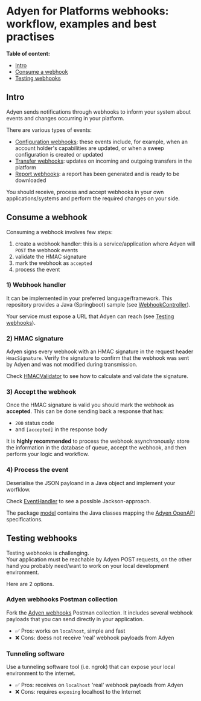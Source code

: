 # Adyen for Platforms webhooks: workflow, examples and best practises

**Table of content:**
- [Intro](#intro)
- [Consume a webhook](#consume-a-webhook)
- [Testing webhooks](#testing-webhooks)

## Intro

Adyen sends notifications through webhooks to inform your system about events and changes occurring in your platform.

There are various types of events:
* [Configuration webhooks](https://docs.adyen.com/api-explorer/balanceplatform-webhooks/1/overview): these events include, 
for example, when an account holder's capabilities are updated, or when a sweep configuration is created or updated
* [Transfer webhooks](https://docs.adyen.com/api-explorer/transfer-webhooks/3/overview): updates on incoming and outgoing transfers in the platform
* [Report webhooks](https://docs.adyen.com/api-explorer/report-webhooks/1/overview): a report has been generated and is ready to be downloaded

You should receive, process and accept webhooks in your own applications/systems and perform the required changes on
your side.

## Consume a webhook

Consuming a webhook involves few steps:
1. create a webhook handler: this is a service/application where Adyen will `POST` the webhook events
2. validate the HMAC signature
3. mark the webhook as `accepted`
4. process the event

### 1) Webhook handler

It can be implemented in your preferred language/framework. This repository provides a Java (Springboot) sample 
(see [WebhookController](src/main/java/com/adyen/examples/controller/WebhookController.java)).

Your service must expose a URL that Adyen can reach (see [Testing webhooks](#testing-webhooks)).

### 2) HMAC signature

Adyen signs every webhook with an HMAC signature in the request header `HmacSignature`. 
Verify the signature to confirm that the webhook was sent by Adyen and was not modified during transmission.

Check [HMACValidator](src/main/java/com/adyen/examples/util/HMACValidator.java) to see how to calculate and validate the signature.

### 3) Accept the webhook

Once the HMAC signature is valid you should mark the webhook as **accepted**. This can be done sending back a response that has:
* `200` status code
* and `[accepted]` in the response body

It is **highly recommended** to process the webhook asynchronously: store the information in the database of queue, accept
the webhook, and then perform your logic and workflow.

### 4) Process the event

Deserialise the JSON payloand in a Java object and implement your worfklow.

Check [EventHandler](src/main/java/com/adyen/examples/util/EventHandler.java) to see a possible Jackson-approach.

The package [model](src/main/java/com/adyen/examples/model) contains the Java classes mapping the [Adyen OpenAPI](https://github.com/Adyen/adyen-openapi) specifications.

## Testing webhooks

Testing webhooks is challenging.   
Your application must be reachable by Adyen POST requests, on the other hand you probably
need/want to work on your local development environment.

Here are 2 options.

### Adyen webhooks Postman collection

Fork the [Adyen webhooks](https://www.postman.com/beppecatanese/workspace/working-with-adyen/collection/8426282-f65935ea-8a87-4883-9f58-0eeac69e185a?action=share&creator=8426282) Postman collection.
It includes several webhook payloads that you can send directly in your application.
- ✅ Pros: works on `localhost`, simple and fast
- ❌ Cons: doess not receive 'real' webhook payloads from Adyen

### Tunneling software

Use a tunneling software tool (i.e. ngrok) that can expose your local environment to the internet.

- ✅ Pros: receives on `localhost` 'real' webhook payloads from Adyen
- ❌ Cons: requires `exposing` localhost to the Internet